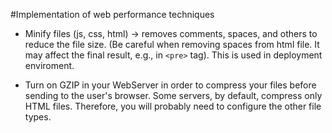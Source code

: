 #Implementation of web performance techniques

* Minify files (js, css, html) -> removes comments, spaces, and others to reduce the file size. (Be careful when removing spaces from html file. It may affect the final result, e.g., in `<pre>` tag). This is used in deployment enviroment.

* Turn on GZIP in your WebServer in order to compress your files before sending to the user's browser. Some servers, by default, compress only HTML files. Therefore, you will probably need to configure the other file types.
